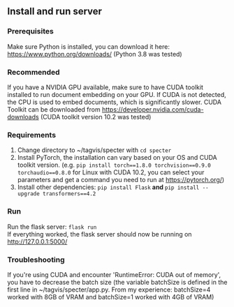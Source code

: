 ## Install and run server

### Prerequisites 
Make sure Python is installed, you can download it here: https://www.python.org/downloads/ (Python 3.8 was tested)

### Recommended 
If you have a NVIDIA GPU available, make sure to have CUDA toolkit installed to run document embedding on your GPU. If CUDA is not detected, the CPU is used to embed documents, which is significantly slower. CUDA Toolkit can be downloaded from https://developer.nvidia.com/cuda-downloads (CUDA toolkit version 10.2 was tested)<br>


### Requirements
1. Change directory to ~/tagvis/specter with `cd specter`
2. Install PyTorch, the installation can vary based on your OS and CUDA toolkit version. (e.g. `pip install torch==1.8.0 torchvision==0.9.0 torchaudio==0.8.0` for Linux with CUDA 10.2, you can select your parameters and get a command you need to run at https://pytorch.org/)<br>
3. Install other dependencies: `pip install Flask`<b> and </b>`pip install --upgrade transformers==4.2`

### Run
Run the flask server: `flask run`<br>
If everything worked, the flask server should now be running on http://127.0.0.1:5000/

### Troubleshooting

If you're using CUDA and encounter 'RuntimeError: CUDA out of memory', you have to decrease the batch size (the variable batchSize is defined in the first line in ~/tagvis/specter/app.py. From my experience: batchSize=4 worked with 8GB of VRAM and batchSize=1 worked with 4GB of VRAM)

